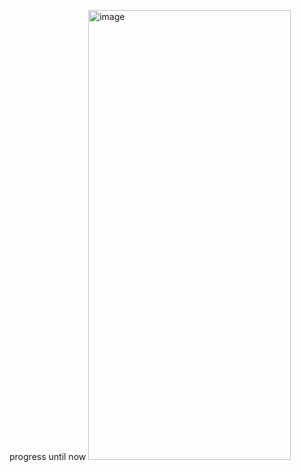 progress until now 
<img width="324" height="720" alt="image" src="https://github.com/user-attachments/assets/8e236d76-6a9e-42d1-b2b3-f766cf2e3359" />
